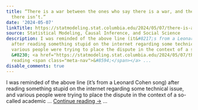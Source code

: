 ```yaml
---
title: “There is a war between the ones who say there is a war, and the ones who say
  there isn’t.”
date: '2024-05-07'
linkTitle: https://statmodeling.stat.columbia.edu/2024/05/07/there-is-a-war-between-the-ones-who-say-there-is-a-war-and-the-ones-who-say-there-isnt/
source: Statistical Modeling, Causal Inference, and Social Science
description: I was reminded of the above line (it&#8217;s from a Leonard Cohen song)
  after reading something stupid on the internet regarding some technical issue, and
  various people were trying to place the dispute in the context of a so-called academic
  &#8230; <a href="https://statmodeling.stat.columbia.edu/2024/05/07/there-is-a-war-between-the-ones-who-say-there-is-a-war-and-the-ones-who-say-there-isnt/">Continue
  reading <span class="meta-nav">&#8594;</span></a> ...
disable_comments: true
---
```

I was reminded of the above line (it&#8217;s from a Leonard Cohen song) after reading something stupid on the internet regarding some technical issue, and various people were trying to place the dispute in the context of a so-called academic &#8230; <a href="https://statmodeling.stat.columbia.edu/2024/05/07/there-is-a-war-between-the-ones-who-say-there-is-a-war-and-the-ones-who-say-there-isnt/">Continue reading <span class="meta-nav">&#8594;</span></a> ...
